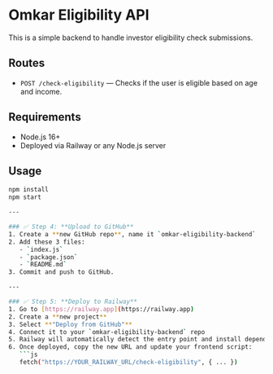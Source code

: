 # Omkar Eligibility API

This is a simple backend to handle investor eligibility check submissions.

## Routes

- `POST /check-eligibility` — Checks if the user is eligible based on age and income.

## Requirements

- Node.js 16+
- Deployed via Railway or any Node.js server

## Usage

```bash
npm install
npm start

---

### ✅ Step 4: **Upload to GitHub**
1. Create a **new GitHub repo**, name it `omkar-eligibility-backend`
2. Add these 3 files:
   - `index.js`
   - `package.json`
   - `README.md`
3. Commit and push to GitHub.

---

### ✅ Step 5: **Deploy to Railway**
1. Go to [https://railway.app](https://railway.app)
2. Create a **new project**
3. Select **"Deploy from GitHub"**
4. Connect it to your `omkar-eligibility-backend` repo
5. Railway will automatically detect the entry point and install dependencies
6. Once deployed, copy the new URL and update your frontend script:
   ```js
   fetch("https://YOUR_RAILWAY_URL/check-eligibility", { ... })
